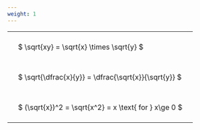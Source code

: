 ```yaml
---
weight: 1
---
```


<style type="text/css">
#T_43a0e th.col_heading {
  text-align: left;
  font-size: 1em;
}
#T_43a0e td {
  text-align: left;
  font-size: 1em;
  padding: 1.5em;
}
</style>
<table id="T_43a0e">
  <thead>
  </thead>
  <tbody>
    <tr>
      <td id="T_43a0e_row0_col0" class="data row0 col0" >$ \sqrt{xy} = \sqrt{x} \times \sqrt{y} $</td>
    </tr>
    <tr>
      <td id="T_43a0e_row1_col0" class="data row1 col0" >$ \sqrt{\dfrac{x}{y}} = \dfrac{\sqrt{x}}{\sqrt{y}} $</td>
    </tr>
    <tr>
      <td id="T_43a0e_row2_col0" class="data row2 col0" >$ (\sqrt{x})^2 = \sqrt{x^2} = x \text{ for } x\ge 0 $</td>
    </tr>
  </tbody>
</table>
